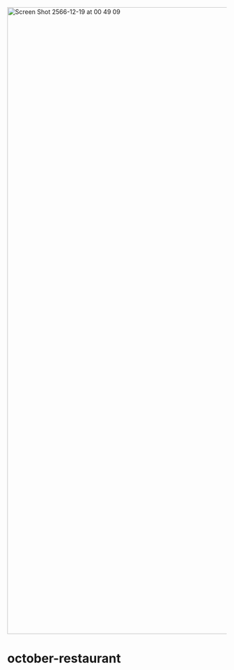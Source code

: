 <img width="1437" alt="Screen Shot 2566-12-19 at 00 49 09" src="https://github.com/sUmpimai/vue-october-restaurant/assets/31444616/ed4f8dce-b759-4d7f-b9b1-30424e132d38">

# october-restaurant
